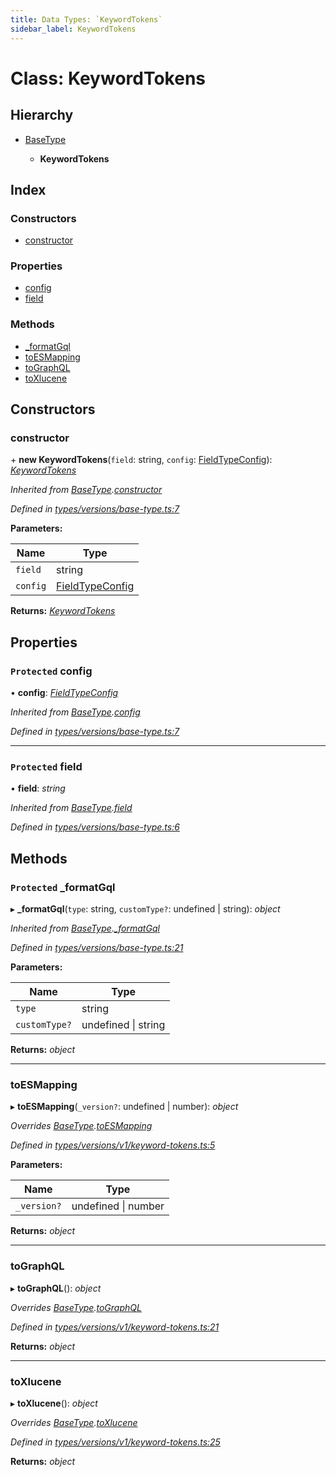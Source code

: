 ```yaml
---
title: Data Types: `KeywordTokens`
sidebar_label: KeywordTokens
---
```


# Class: KeywordTokens

## Hierarchy

* [BaseType](basetype.md)

  * **KeywordTokens**

## Index

### Constructors

* [constructor](keywordtokens.md#constructor)

### Properties

* [config](keywordtokens.md#protected-config)
* [field](keywordtokens.md#protected-field)

### Methods

* [_formatGql](keywordtokens.md#protected-_formatgql)
* [toESMapping](keywordtokens.md#toesmapping)
* [toGraphQL](keywordtokens.md#tographql)
* [toXlucene](keywordtokens.md#toxlucene)

## Constructors

###  constructor

\+ **new KeywordTokens**(`field`: string, `config`: [FieldTypeConfig](../overview.md#fieldtypeconfig)): *[KeywordTokens](keywordtokens.md)*

*Inherited from [BaseType](basetype.md).[constructor](basetype.md#constructor)*

*Defined in [types/versions/base-type.ts:7](https://github.com/terascope/teraslice/blob/d2d877b60/packages/data-types/src/types/versions/base-type.ts#L7)*

**Parameters:**

Name | Type |
------ | ------ |
`field` | string |
`config` | [FieldTypeConfig](../overview.md#fieldtypeconfig) |

**Returns:** *[KeywordTokens](keywordtokens.md)*

## Properties

### `Protected` config

• **config**: *[FieldTypeConfig](../overview.md#fieldtypeconfig)*

*Inherited from [BaseType](basetype.md).[config](basetype.md#protected-config)*

*Defined in [types/versions/base-type.ts:7](https://github.com/terascope/teraslice/blob/d2d877b60/packages/data-types/src/types/versions/base-type.ts#L7)*

___

### `Protected` field

• **field**: *string*

*Inherited from [BaseType](basetype.md).[field](basetype.md#protected-field)*

*Defined in [types/versions/base-type.ts:6](https://github.com/terascope/teraslice/blob/d2d877b60/packages/data-types/src/types/versions/base-type.ts#L6)*

## Methods

### `Protected` _formatGql

▸ **_formatGql**(`type`: string, `customType?`: undefined | string): *object*

*Inherited from [BaseType](basetype.md).[_formatGql](basetype.md#protected-_formatgql)*

*Defined in [types/versions/base-type.ts:21](https://github.com/terascope/teraslice/blob/d2d877b60/packages/data-types/src/types/versions/base-type.ts#L21)*

**Parameters:**

Name | Type |
------ | ------ |
`type` | string |
`customType?` | undefined \| string |

**Returns:** *object*

___

###  toESMapping

▸ **toESMapping**(`_version?`: undefined | number): *object*

*Overrides [BaseType](basetype.md).[toESMapping](basetype.md#abstract-toesmapping)*

*Defined in [types/versions/v1/keyword-tokens.ts:5](https://github.com/terascope/teraslice/blob/d2d877b60/packages/data-types/src/types/versions/v1/keyword-tokens.ts#L5)*

**Parameters:**

Name | Type |
------ | ------ |
`_version?` | undefined \| number |

**Returns:** *object*

___

###  toGraphQL

▸ **toGraphQL**(): *object*

*Overrides [BaseType](basetype.md).[toGraphQL](basetype.md#abstract-tographql)*

*Defined in [types/versions/v1/keyword-tokens.ts:21](https://github.com/terascope/teraslice/blob/d2d877b60/packages/data-types/src/types/versions/v1/keyword-tokens.ts#L21)*

**Returns:** *object*

___

###  toXlucene

▸ **toXlucene**(): *object*

*Overrides [BaseType](basetype.md).[toXlucene](basetype.md#abstract-toxlucene)*

*Defined in [types/versions/v1/keyword-tokens.ts:25](https://github.com/terascope/teraslice/blob/d2d877b60/packages/data-types/src/types/versions/v1/keyword-tokens.ts#L25)*

**Returns:** *object*
